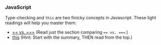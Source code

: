 ### JavaScript

Type-checking and `this` are two finicky concepts in Javascript. These light readings will help you master them:

* [== vs. ===](https://medium.freecodecamp.org/the-definitive-javascript-handbook-for-a-developer-interview-44ffc6aeb54e) (Read just the section comparing `== vs. ===`.)
* [this](https://javascript.info/object-methods) (Hint: Start with the summary, THEN read from the top.)